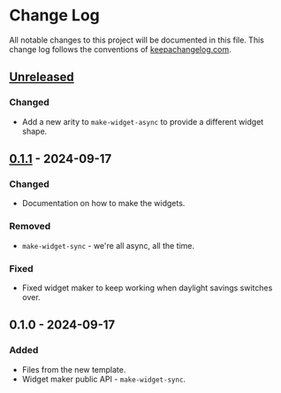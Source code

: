 # Change Log
All notable changes to this project will be documented in this file. This change log follows the conventions of [keepachangelog.com](http://keepachangelog.com/).

## [Unreleased]
### Changed
- Add a new arity to `make-widget-async` to provide a different widget shape.

## [0.1.1] - 2024-09-17
### Changed
- Documentation on how to make the widgets.

### Removed
- `make-widget-sync` - we're all async, all the time.

### Fixed
- Fixed widget maker to keep working when daylight savings switches over.

## 0.1.0 - 2024-09-17
### Added
- Files from the new template.
- Widget maker public API - `make-widget-sync`.

[Unreleased]: https://sourcehost.site/your-name/cursive-shrink-issue/compare/0.1.1...HEAD
[0.1.1]: https://sourcehost.site/your-name/cursive-shrink-issue/compare/0.1.0...0.1.1
